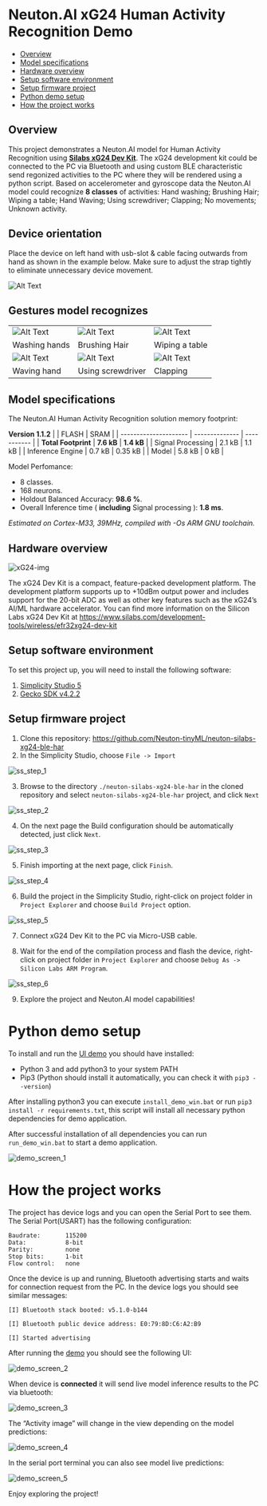 # Neuton.AI xG24 Human Activity Recognition Demo

- [Overview](#overview)
- [Model specifications](#model-spec)
- [Hardware overview](#hw-overview)
- [Setup software environment](#setup-sw-env)
- [Setup firmware project](#setup-fw-proj)
- [Python demo setup](#setup-py-demo)
- [How the project works](#how-works)


## Overview <div id='overview'/>

This project demonstrates a Neuton.AI model for Human Activity Recognition using [__Silabs xG24 Dev Kit__](https://www.silabs.com/development-tools/wireless/efr32xg24-dev-kit?tab=overview). The xG24 development kit could be connected to the PC via Bluetooth and using custom BLE characteristic send regonized activities to the PC where they will be rendered using a python script. Based on accelerometer and gyroscope data the Neuton.AI model could recognize __8 classes__ of activities: Hand washing; Brushing Hair; Wiping a table; Hand Waving; Using screwdriver; Clapping; No movements; Unknown activity.

## Device orientation

Place the device on left hand with usb-slot & cable facing outwards from hand as shown in the example below. Make sure to adjust the strap tightly to eliminate unnecessary device movement.

![Alt Text](resources/gif/device_orientation.gif)

## Gestures model recognizes

|                                       |                                        |                                               |
| ------------------------------------- | -------------------------------------- | --------------------------------------------- |
| ![Alt Text](resources/gif/washing_hands.gif) | ![Alt Text](resources/gif/brushing_hair.gif) | ![Alt Text](resources/gif/wiping_table.gif) |
| Washing hands                         |  Brushing Hair                         |    Wiping a table                        |
|![Alt Text](resources/gif/waving.gif)| ![Alt Text](resources/gif/screwdriver.gif)  | ![Alt Text](resources/gif/clapping.gif) |
| Waving hand                           | Using screwdriver                      |      Clapping               |



## Model specifications <div id='model-spec'/>

The Neuton.AI Human Activity Recognition solution memory footprint:

__Version 1.1.2__
|                       |    FLASH       |   SRAM      |
| --------------------- | -------------- | ----------- |
| __Total Footprint__   | __7.6 kB__     | __1.4 kB__  |
| Signal Processing     | 2.1 kB         | 1.1 kB    |
| Inference Engine      | 0.7 kB         | 0.35 kB    |
| Model                 | 5.8 kB         | 0 kB        |

Model Perfomance:
+ 8 classes.
+ 168 neurons.
+ Holdout Balanced Accuracy: __98.6 %__.
+ Overall Inference time ( __including__ Signal processing ): __1.8 ms__.

*Estimated on Cortex-M33, 39MHz, compiled with -Os ARM GNU toolchain.*

## Hardware overview <div id='hw-overview'/>

![xG24-img](resources/xg24-kit.webp)

The xG24 Dev Kit is a compact, feature-packed development platform. The development platform supports up to +10dBm output power and includes support for the 20-bit ADC as well as other key features such as the xG24’s AI/ML hardware accelerator. You can find more information on the Silicon Labs xG24 Dev Kit at https://www.silabs.com/development-tools/wireless/efr32xg24-dev-kit

## Setup software environment <div id='setup-sw-env'/>

To set this project up, you will need to install the following software:
1. [Simplicity Studio 5](https://www.silabs.com/developers/simplicity-studio)
2. [Gecko SDK v4.2.2](https://github.com/SiliconLabs/gecko_sdk)

## Setup firmware project <div id='setup-fw-proj'/>

1. Clone this repository: https://github.com/Neuton-tinyML/neuton-silabs-xg24-ble-har
2. In the Simplicity Studio, choose `File -> Import`

![ss_step_1](resources/simplicity_studio_1.png)

3. Browse to the directory `./neuton-silabs-xg24-ble-har` in the cloned repository and select `neuton-silabs-xg24-ble-har` project, and click `Next`

![ss_step_2](resources/simplicity_studio_2.png)

4. On the next page the Build configuration should be automatically detected, just click `Next`.

![ss_step_3](resources/simplicity_studio_3.png)

5. Finish importing at the next page, click `Finish`.

![ss_step_4](resources/simplicity_studio_4.png)

6. Build the project in the Simplicity Studio, right-click on project folder in `Project Explorer` and choose `Build Project` option.

![ss_step_5](resources/simplicity_studio_5.png)

7. Connect xG24 Dev Kit to the PC via Micro-USB cable.

8. Wait for the end of the compilation process and flash the device, right-click on project folder in `Project Explorer` and choose `Debug As -> Silicon Labs ARM Program`.

![ss_step_6](resources/simplicity_studio_6.png)

9. Explore the project and Neuton.AI model capabilities!

# Python demo setup <div id='setup-py-demo'/>

To install and run the [UI demo](demo/README.md) you should have installed:

+ Python 3 and add python3 to your system PATH
+ Pip3 (Python should install it automatically, you can check it with `pip3 --version`)

After installing python3 you can execute `install_demo_win.bat` or run `pip3 install -r requirements.txt`, this script will install
all necessary python dependencies for demo application.

After successful installation of all dependencies you can run `run_demo_win.bat` to
start a demo application.

![demo_screen_1](resources/demo_1.png)

# How the project works <div id='how-works'/>

The project has device logs and you can open the Serial Port to see them. The Serial Port(USART) has the following configuration:

```
Baudrate:       115200
Data:           8-bit
Parity:         none
Stop bits:      1-bit
Flow control:   none
```
Once the device is up and running, Bluetooth advertising starts and waits for connection request from the PC. In the device logs you should see similar messages:

```
[I] Bluetooth stack booted: v5.1.0-b144

[I] Bluetooth public device address: E0:79:8D:C6:A2:B9

[I] Started advertising
```

After running the [demo](demo/uiapp_ble.py) you should see the following UI:

![demo_screen_2](resources/demo_2.png)

When device is **connected** it will send live model inference results to the PC via bluetooth:

![demo_screen_3](resources/demo_3.png)

The “Activity image” will change in the view depending on the model predictions:

![demo_screen_4](resources/demo_4.png)

In the serial port terminal you can also see model live predictions:

![demo_screen_5](resources/demo_5.png)

Enjoy exploring the project!